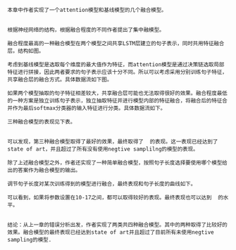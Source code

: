 	本章中作者实现了一个attention模型和基线模型的几个融合模型。


	根据神经网络的结构，根据融合程度的不同作者提出了集中融模型。

	融合程度最高的一种融合模型在两个模型之间共享LSTM层建立的句子表示，同时共用特征融合层。结构如图。

	考虑到基线模型是选取每个维度的最大值作为特征，而attention模型是通过决策链选取局部特征进行拼接，因此两者要求的句子表示应该十分不同。所以可以考虑采用分别训练句子特征，共享融合层的融合方式。具体数据流如下图。

	如果两个模型抽取的句子特征相差较大，共享融合层可能也无法取得很好的效果。融合程度最低的一种方案是独立训练句子表示，独立抽取特征并进行模型内部的特征融合，将融合后的特征合并作为最后softmax分类器的输入特征进行分类。具体数据流如下。

	三种融合模型的表现见下表。


	可以发现，第三种融合模型取得了最好的效果，最终取得了  的表现。这一表现已经达到了state of art，并且超过了所有没有使用negtive samplilng的模型的表现。

	除了上述融合模型之外，作者还实现了一种简单融合模型，按照句子长度选择要使用哪个模型给出的答案作为融合模型的输出。

	调节句子长度对某次训练得到的模型进行融合，最终表现和句子长度的曲线如下。

	可以看到，如果将参数设置在10-17之间，都可以取得较好的表现。最终表现也可以达到  的水平。


	结论：从上一章的错误分析出发，作者实现了两类共四种融合模型。其中的两种取得了比较好的效果。融合模型的最终表现已经达到state of art并且超过了目前所有未使用negtive sampling的模型.
